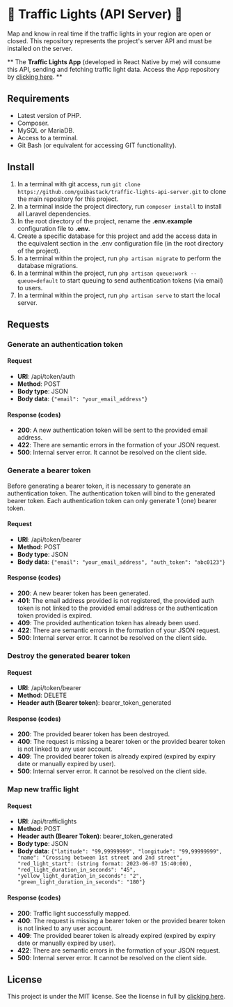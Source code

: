 <h1>
    🚦 Traffic Lights (API Server) 🚦
</h1>

<p>
    Map and know in real time if the traffic lights in your
    region are open or closed. This repository represents the 
    project's server API and must be installed on the server.
</p>

<p>
    ** The <strong>Traffic Lights App</strong> (developed in
    React Native by me) will consume this API, sending and 
    fetching traffic light data. Access the App repository
    by <a href="https://github.com/guibastack/traffic-lights-app-react-native">clicking here</a>. **
</p>

<h2>Requirements</h2>

<ul>
    <li>
        Latest version of PHP.
    </li>
    <li>
        Composer.
    </li>
    <li>
        MySQL or MariaDB.
    </li>
    <li>
        Access to a terminal.
    </li>
    <li>
        Git Bash (or equivalent for accessing GIT functionality).
    </li>
</ul>

<h2>
    Install
</h2>

<ol>
    <li>
        In a terminal with git access, run <code>git clone https://github.com/guibastack/traffic-lights-api-server.git</code> to clone the main
        repository for this project.
    </li>
    <li>
        In a terminal inside the project directory, run <code>composer install</code> 
        to install all Laravel dependencies.
    </li>
    <li>
        In the root directory of the project, rename the <strong>.env.example</strong> configuration file to <strong>.env</strong>.
    </li>
    <li>
        Create a specific database for this project and add the access 
        data in the equivalent section in the .env configuration file 
        (in the root directory of the project).
    </li>
    <li>
        In a terminal within the project, run <code>php artisan migrate</code>
        to perform the database migrations.
    </li>
    <li>
        In a terminal within the project, run 
        <code>php artisan queue:work --queue=default</code> to
        start queuing to send authentication tokens (via email) 
        to users.
    </li>
    <li>
        In a terminal within the project, run 
        <code>php artisan serve</code> to start the local
        server.
    </li>
</ol>

<h2>
    Requests
</h2>

<h3>
    Generate an authentication token
</h3>

<h4>
    Request
</h4>
<ul>
    <li>
        <strong>URI</strong>: /api/token/auth
    </li>
    <li>
        <strong>Method</strong>: POST
    </li>
    <li>
        <strong>Body type</strong>: JSON
    </li>
    <li>
        <strong>Body data</strong>: <code>{"email": "your_email_address"}</code>
    </li>
</ul>
<h4>
    Response (codes)
</h4>
<ul>
    <li>
        <strong>200</strong>: A new authentication token will be sent to the
        provided email address.
    </li>
    <li>
        <strong>422</strong>: There are semantic errors in the
        formation of your JSON request.
    </li>
    <li>
        <strong>500</strong>: Internal server error. It cannot be resolved 
        on the client side.
    </li>
</ul>

<h3>
    Generate a bearer token
</h3>
<p>
    Before generating a bearer token, it is necessary 
    to generate an authentication token. The authentication
    token will bind to the generated bearer token. Each
    authentication token can only generate 1 (one)
    bearer token.
</p>

<h4>
    Request
</h4>
<ul>
    <li>
        <strong>URI</strong>: /api/token/bearer
    </li>
    <li>
        <strong>Method</strong>: POST
    </li>
    <li>
        <strong>Body type</strong>: JSON
    </li>
    <li>
        <strong>Body data</strong>: <code>{"email": "your_email_address", "auth_token": "abc0123"}</code>
    </li>
</ul>
<h4>
    Response (codes)
</h4>
<ul>
    <li>
        <strong>200</strong>: A new bearer token has been generated.
    </li>
    <li>
        <strong>401</strong>: The email address provided is not registered,
        the provided auth token is not linked to the provided
        email address or the authentication token provided is
        expired.
    </li>
    <li>
        <strong>409</strong>: The provided authentication token has already
        been used.
    </li>
    <li>
        <strong>422</strong>: There are semantic errors in the
        formation of your JSON request.
    </li>
    <li>
        <strong>500</strong>: Internal server error. It cannot be resolved 
        on the client side.
    </li>
</ul>

<h3>
    Destroy the generated bearer token
</h3>

<h4>
    Request
</h4>
<ul>
    <li>
        <strong>URI</strong>: /api/token/bearer
    </li>
    <li>
        <strong>Method</strong>: DELETE
    </li>
    <li>
        <strong>Header auth (Bearer token)</strong>: bearer_token_generated
    </li>
</ul>
<h4>
    Response (codes)
</h4>
<ul>
    <li>
        <strong>200</strong>: The provided bearer token has been
        destroyed.
    </li>
    <li>
        <strong>400</strong>: The request is missing a bearer token
        or the provided bearer token is not linked to
        any user account.
    </li>
    <li>
        <strong>409</strong>: The provided bearer token is already
        expired (expired by expiry date or manually expired
        by user).
    </li>
    <li>
        <strong>500</strong>: Internal server error. It cannot be
        resolved on the client side.
    </li>
</ul>

<h3>
    Map new traffic light
</h3>

<h4>
    Request
</h4>
<ul>
    <li>
        <strong>URI</strong>: /api/trafficlights
    </li>
    <li>
        <strong>Method</strong>: POST
    </li>
    <li>
        <strong>Header auth (Bearer Token)</strong>: bearer_token_generated
    </li>
    <li>
        <strong>Body type</strong>: JSON
    </li>
    <li>
        <strong>Body data</strong>: <code>{"latitude": "99,99999999", "longitude": "99,99999999", "name": "Crossing between 1st street and 2nd street", "red_light_start": (string format: 2023-06-07 15:40:00), "red_light_duration_in_seconds": "45", "yellow_light_duration_in_seconds": "2", "green_light_duration_in_seconds": "180"}</code>
    </li>
</ul>

<h4>
    Response (codes)
</h4>
<ul>
    <li>
        <strong>200</strong>: Traffic light successfully mapped.
    </li>
    <li>
        <strong>400</strong>: The request is missing a bearer token
        or the provided bearer token is not linked to
        any user account.
    </li>
    <li>
        <strong>409</strong>: The provided bearer token is already
        expired (expired by expiry date or manually expired
        by user).
    </li>
    <li>
        <strong>422</strong>: There are semantic errors in the
        formation of your JSON request.
    </li>
    <li>
        <strong>500</strong>: Internal server error. It cannot be
        resolved on the client side.
    </li>
</ul>

<h2>
    License
</h2>
<p>
    This project is under the MIT license. See
    the license in full by <a href="https://github.com/guibastack/traffic-lights-api-server/blob/main/LICENSE">clicking here</a>.
</p>
